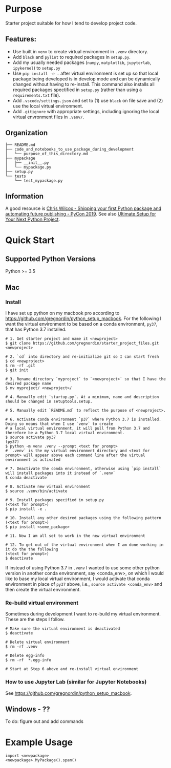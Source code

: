 # Purpose

Starter project suitable for how I tend to develop project code.

## Features:

- Use built in `venv` to create virtual environment in `.venv` directory.
- Add `black` and `pylint` to required packages in `setup.py`.
- Add my usually needed packages (`numpy`, `matplotlib`, `jupyterlab`, `ipykernel`) to `setup.py`
- Use `pip install -e .` after virtual environment is set up so that local package being developed is in develop mode and can be dynamically changed without having to re-install. This command also installs all required packages spectified in `setup.py` (rather than using a `requirements.txt` file).
- Add `.vscode/settings.json` and set to (1) use `black` on file save and (2) use the local virtual environment.
- Add `.gitignore` with appropriate settings, including ignoring the local virtual envronment files in `.venv/`.

## Organization

    ├── README.md
    ├── code_and_notebooks_to_use_package_during_development
    │   └── purpose_of_this_directory.md
    ├── mypackage
    │   ├── __init__.py
    │   └── mypackage.py
    ├── setup.py
    └── tests
        └── test_mypackage.py

## Information

A good resource is [Chris Wilcox - Shipping your first Python package and automating future publishing - PyCon 2019](https://www.youtube.com/watch?v=P3dY3uDmnkU). See also [Ultimate Setup for Your Next Python Project](https://towardsdatascience.com/ultimate-setup-for-your-next-python-project-179bda8a7c2c).

# Quick Start

## Supported Python Versions

Python >= 3.5

## Mac

### Install

I have set up python on my macbook pro according to https://github.com/gregnordin/python_setup_macbook. For the following I want the virtual environment to be based on a conda environment, `py37`, that has Python 3.7 installed.

    # 1. Get starter project and name it <newproject>
    $ git clone https://github.com/gregnordin/starter_project_files.git <newproject>

    # 2. `cd` into directory and re-initialize git so I can start fresh
    $ cd <newproject>
    $ rm -rf .git
    $ git init

    # 3. Rename directory `myproject` to `<newproject>` so that I have the desired package name
    $ mv myproject/ <newproject>/

    # 4. Manually edit `startup.py`. At a minimum, name and description should be changed in setuptools.setup.

    # 5. Manually edit `README.md` to reflect the purpose of <newproject>.

    # 6. Activate conda environment `p37` where Python 3.7 is installed. Doing so means that when I use `venv` to create
    # a local virtual environment, it will pull from Python 3.7 and therefore be a Python 3.7 local virtual environment.
    $ source activate py37
    (py37)
    $ python -m venv .venv --prompt <text for prompt>
    # `.venv` is the my virtual environment directory and <text for prompt> will appear above each command line after the virtual environment is activated

    # 7. Deactivate the conda environment, otherwise using `pip install` will install packages into it instead of `.venv`
    $ conda deactivate

    # 8. Activate new virtual environment
    $ source .venv/bin/activate

    # 9. Install packages specified in setup.py
    (<text for prompt>)
    $ pip install -e .

    # 10. Install any other desired packages using the following pattern
    (<text for prompt>)
    $ pip install <some_package>

    # 11. Now I am all set to work in the new virtual environment

    # 12. To get out of the virtual environment when I am done working in it do the the following
    (<text for prompt>)
    $ deactivate

If instead of using Python 3.7 in `.venv` I wanted to use some other python version in another conda environment, say <conda_env>, on which I would like to base my local virtual environment, I would activate that conda environment in place of `py37` above, i.e., `source activate <conda_env>` and then create the virtual environment.

### Re-build virtual environment

Sometimes during development I want to re-build my virtual environment. These are the steps I follow.

    # Make sure the virtual environment is deactivated
    $ deactivate

    # Delete virtual environment
    $ rm -rf .venv

    # Delete egg-info
    $ rm -rf  *.egg-info

    # Start at Step 6 above and re-install virtual environment

### How to use Jupyter Lab (similar for Jupyter Notebooks)

See https://github.com/gregnordin/python_setup_macbook.

## Windows - ??

To do: figure out and add commands

# Example Usage

```
import <newpackage>
<newpackage>.MyPackage().spam()
```
